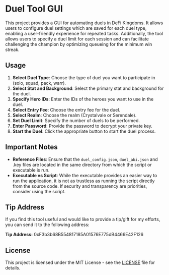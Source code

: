 # Duel Tool GUI

This project provides a GUI for automating duels in DeFi Kingdoms. It allows users to configure duel settings which are saved for each duel type, enabling a user-friendly experience for repeated tasks. Additionally, the tool allows users to specify a duel limit for each session and can facilitate challenging the champion by optimizing queueing for the minimum win streak.

## Usage

1. **Select Duel Type**: Choose the type of duel you want to participate in (solo, squad, pack, warr).
2. **Select Stat and Background**: Select the primary stat and background for the duel.
3. **Specify Hero IDs**: Enter the IDs of the heroes you want to use in the duel.
4. **Select Entry Fee**: Choose the entry fee for the duel.
5. **Select Realm**: Choose the realm (Crystalvale or Serendale).
6. **Set Duel Limit**: Specify the number of duels to be performed.
7. **Enter Password**: Provide the password to decrypt your private key.
8. **Start the Duel**: Click the appropriate button to start the duel process.

## Important Notes

- **Reference Files**: Ensure that the `duel_config.json`, `duel_abi.json` and .key files are located in the same directory from which the script or executable is run.
- **Executable vs Script**: While the executable provides an easier way to run the application, it is not as trustless as running the script directly from the source code. If security and transparency are priorities, consider using the script.

## Tip Address

If you find this tool useful and would like to provide a tip/gift for my efforts, you can send it to the following address:

**Tip Address:** 0xF3b3b68B554817185A01576E775dB4466E42F126

## License

This project is licensed under the MIT License - see the [LICENSE](LICENSE) file for details.
